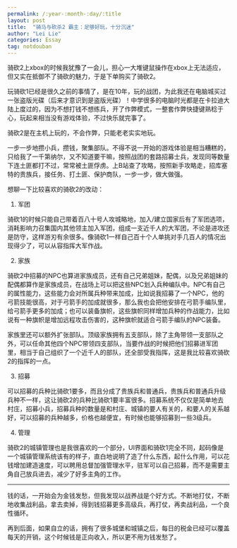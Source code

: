 ```yaml
---
permalink: /:year-:month-:day/:title
layout: post
title:  "骑马与砍杀2 霸主：足够好玩，十分沉迷"
author: "Lei Lie"
categories: Essay
tag: notdouban
---
```


骑砍2上xbox的时候我犹豫了一会儿，担心一大堆键鼠操作在xbox上无法适应，但又实在抵御不了骑砍的魅力，于是下单购买了骑砍2。

玩骑砍1已经是很久之前的事情了，是在10年，玩的战团，为此我还在电脑城买过一张盗版光碟（后来才意识到是盗版光碟）！中学很多的电脑时光都是在卡拉迪大陆上度过的，因为不想打钱不想练兵，开了作弊模式，一整套作弊快捷键熟稔于心，玩起来相当没有游戏体验，不过快乐就完事了。

骑砍2是在主机上玩的，不会作弊，只能老老实实地玩。

一步一步地攒小兵，攒钱，聚集部队。不得不说一开始的游戏体验是相当糟糕的，只给我了一千第纳尔，又不知道要干嘛，按照战团的套路招募士兵，发现同等数量下连土匪都打不过，常常被土匪俘虏。上B站查了攻略，按照新手攻略走，招库塞特的贵族兵，接任务、打土匪、保护商队，一步一步，做大做强。

想聊一下比较喜欢的骑砍2的改动：

1. 军团

骑砍1的时候只能自己带着百八十号人攻城略地，加入/建立国家后有了军团选项，消耗影响力召集国内其他领主加入军团，组成一支近千人的大军团，不论是进攻还是防守，这样游刃有余很多。像骑砍1一样自己百十个人单挑对手几百人的情况出现得少了，可以从容指挥大军作战。

2. 家族

骑砍2中招募的NPC也算进家族成员，还有自己兄弟姐妹，配偶，以及兄弟姐妹的配偶都算作是家族成员，在战场上可以把这些NPC划入兵种编队中。NPC有自己的属性能力，这些能力会对所属兵种带来加成，比如说我招募了一个NPC，他的弓箭技能很高，对于弓箭手的加成就很多，那么我也会把他安排在弓箭手编队里，给弓箭手更多的加成；也可以装备旗帜，这些旗帜同样增加兵种的作战能力，比如说有一种旗帜是增加远程攻击伤害的，这种旗帜就适合弓箭手编队的NPC装备。

家族里还可以额外扩张部队。顶级家族拥有五支部队，除了主角带领一支部队之外，可以任命其他四个NPC带领四支部队，当要作战的时候把他们招募进军团里，相当于自己组织了一个近千人的部队，还全部受我指挥，这是我比较喜欢骑砍2的指挥的一点。

3. 招募

可以招募的兵种比骑砍1要多，而且分成了贵族兵和普通兵，贵族兵和普通兵升级兵种不一样，这让骑砍2的兵种比骑砍1要丰富很多。招募系统不仅仅是简单地去村庄，招募小兵，招募兵种的数量是和村庄、城镇的要人有关的，和要人的关系越好，可以招募的兵种越多，价格也越便宜，有时候也能够招募到一些3级兵。

4. 管理

骑砍2的城镇管理也是我很喜欢的一个部分，UI界面和骑砍1完全不同，起码像是一个城镇管理系统该有的样子，直白地说明了造了什么东西，起什么作用，可以花钱增加建造速度，可以聘用总督加强管理水平，驻军可以自己招募，而不是需要主角自己放兵进去，减少了好多主角的工作。

---

钱的话，一开始会为金钱发愁，但我发现以战养战是个好方式。不断地打仗，不断地收集战利品，拿去卖掉，得到钱招募更多高级兵，再打仗，再卖战利品，一个良性循环。

再到后面，如果自立的话，拥有了很多城堡和城镇之后，每日的税金已经可以覆盖每天的开销，这个时候钱是正向收入，所以更不用为钱发愁了。
